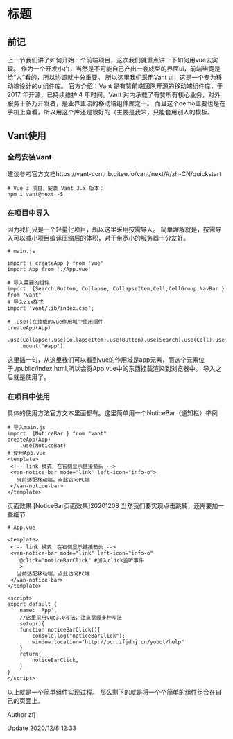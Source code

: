 # 标题
## 前记
上一节我们讲了如何开始一个前端项目，这次我们就重点讲一下如何用vue去实现。
作为一个开发小白，当然是不可能自己产出一套成型的界面ui，前端毕竟是给“人”看的，所以协调就十分重要。
所以这里我们采用Vant ui，这是一个专为移动端设计的ui组件库。
官方介绍：Vant 是有赞前端团队开源的移动端组件库，于 2017 年开源，已持续维护 4 年时间。Vant 对内承载了有赞所有核心业务，对外服务十多万开发者，是业界主流的移动端组件库之一。
而且这个demo主要也是在手机上查看，所以用这个库还是很好的（主要是我笨，只能套用别人的模板。
## Vant使用
### 全局安装Vant
建议参考官方文档https://vant-contrib.gitee.io/vant/next/#/zh-CN/quickstart
```
# Vue 3 项目，安装 Vant 3.x 版本：
npm i vant@next -S
```
### 在项目中导入
因为我们只是一个轻量化项目，所以这里采用按需导入。
简单理解就是，按需导入可以减小项目编译压缩后的体积，对于带宽小的服务器十分友好。
```
# main.js

import { createApp } from 'vue'
import App from './App.vue'

# 导入需要的组件
import  {Search,Button, Collapse, CollapseItem,Cell,CellGroup,NavBar } from "vant"
# 导入css样式
import 'vant/lib/index.css';

# .use()在挂载的vue作用域中使用组件
createApp(App)
    .use(Collapse).use(CollapseItem).use(Button).use(Search).use(Cell).use(CellGroup).use(NavBar)
    .mount('#app')
```
这里插一句，从这里我们可以看到vue的作用域是app元素，而这个元素位于./public/index.html,所以会将App.vue中的东西挂载渲染到浏览器中。
导入之后就是使用了。
### 在项目中使用
具体的使用方法官方文本里面都有。这里简单用一个NoticeBar（通知栏）举例
```
# 导入main.js
import  {NoticeBar } from "vant"
createApp(App)
    .use(NoticeBar)
# 使用App.vue
<template>
 <!-- link 模式，在右侧显示链接箭头 -->
 <van-notice-bar mode="link" left-icon="info-o">
   当前适配移动端，点此访问PC端
 </van-notice-bar>  
</template>
```
页面效果
[NoticeBar页面效果]20201208
当然我们要实现点击跳转，还需要加一些细节
```
# App.vue

<template>
 <!-- link 模式，在右侧显示链接箭头 -->
 <van-notice-bar mode="link" left-icon="info-o"
    @click="noticeBarClick" #加入click监听事件
    >
   当前适配移动端，点此访问PC端
 </van-notice-bar>  
</template>

<script>
export default {
    name: 'App',
    //这里采用vue3.0写法，注意掌握多种写法
    setup(){
    function noticeBarClick(){
        console.log("noticeBarClick");
        window.location="http://pcr.zfjdhj.cn/yobot/help"
    }
    return{
        noticeBarClick,
    }
}
</script>
```
以上就是一个简单组件实现过程。
那么剩下的就是将一个个简单的组件组合在自己的页面上。



Author zfj

Update 2020/12/8 12:33